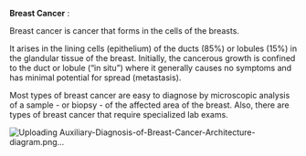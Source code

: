 **Breast Cancer** :   

Breast cancer is cancer that forms in the cells of the breasts.

It arises in the lining cells (epithelium) of the ducts (85%) or lobules (15%) in the glandular tissue of the breast. Initially, the cancerous growth is confined to the duct or lobule (“in situ”) where it generally causes no symptoms and has minimal potential for spread (metastasis).

Most types of breast cancer are easy to diagnose by microscopic analysis of a sample - or biopsy - of the affected area of the breast. Also, there are types of breast cancer that require specialized lab exams.




![Uploading Auxiliary-Diagnosis-of-Breast-Cancer-_Architecture-diagram_.png…]()
